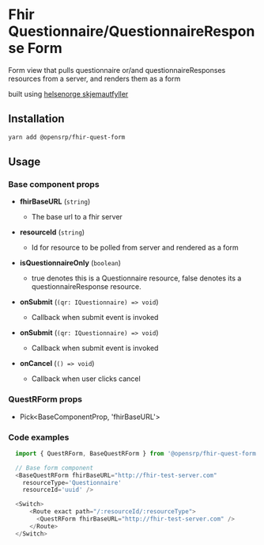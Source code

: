 # Fhir Questionnaire/QuestionnaireResponse Form

Form view that pulls questionnaire or/and questionnaireResponses resources from a server, and renders them as a form

built using [helsenorge skjemautfyller](https://www.npmjs.com/package/@helsenorge/skjemautfyller)

## Installation

```sh
yarn add @opensrp/fhir-quest-form
```

<!--
Include further installation instructions, for instance if the package requires for the user
to manually add css.
-->

## Usage

### Base component props

- **fhirBaseURL** (`string`)

  - The base url to a fhir server

- **resourceId** (`string`)

  - Id for resource to be polled from server and rendered as a form

- **isQuestionnaireOnly** (`boolean`)

  - true denotes this is a Questionnaire resource, false denotes its a questionnaireResponse resource.

- **onSubmit** (`(qr: IQuestionnaire) => void`)

  - Callback when submit event is invoked

- **onSubmit** (`(qr: IQuestionnaire) => void`)

  - Callback when submit event is invoked

- **onCancel** (`() => void`)

  - Callback when user clicks cancel

### QuestRForm props

- Pick<BaseComponentProp, 'fhirBaseURL'>

### Code examples

```typescript
  import { QuestRForm, BaseQuestRForm } from '@opensrp/fhir-quest-form'

  // Base form component
  <BaseQuestRForm fhirBaseURL="http://fhir-test-server.com"
    resourceType='Questionnaire'
    resourceId='uuid' />

  <Switch>
      <Route exact path="/:resourceId/:resourceType">
        <QuestRForm fhirBaseURL="http://fhir-test-server.com" />
      </Route>
  </Switch>
```

